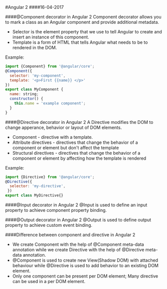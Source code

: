 #Angular 2
####16-04-2017

####@Component decorator in Angular 2
Component decorator allows you to mark a class as an Angular component and provide additional metadata.
- Selector is the element property that we use to tell Angular to create and insert an instance of this component.
- Template is a form of HTML that tells Angular what needs to be to rendered in the DOM.

Example:
```javascript
import {Component} from '@angular/core';
@Component({
  selector: 'my-component',
  template: '<p>First {{name}} </p>'
})
export class MyComponent {
  name: string;
  constructor() {
    this.name = 'example component';
  }
}
```

####@Directive decorator in Angular 2
A Directive modifies the DOM to change apperance, behavior or layout of DOM elements.

- Component - directive with a template.
- Attribute directives - directives that change the behavior of a component or element but don't affect the template
- Structural directives - directives that change the behavior of a component or element by affecting how the template is rendered

Example:

```javascript
import {Directive} from '@angular/core';
@Directive({
  selector: 'my-directive',
 })
export class MyDirective{}
```

####@Input decorator in Angular 2
@Input is used to define an input property to achieve component property binding.

####@Output decorator in Angular 2
@Output is used to define output property to achieve custom event binding.

####Difference between component and directive in Angular 2
- We create Component with the help of @Component meta-data annotation while we create Directive with the help of @Directive meta-data annotation.
- @Component is used to create new View(Shadow DOM) with attached behaviour while @Directive is used to add behavior to an existing DOM element.
- Only one component can be present per DOM element; Many directive can be used in a per DOM element.
